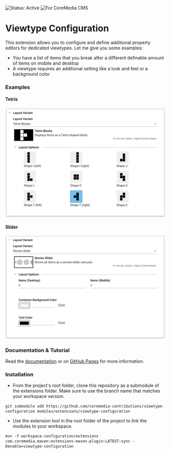 ![Status: Active](https://documentation.coremedia.com/badges/badge_status_active.png "Status: Active")
![For CoreMedia CMS](https://documentation.coremedia.com/badges/badge_coremedia_cms.png "For CoreMedia CMS")

# Viewtype Configuration

This extension allows you to configure and define additional property editors for dedicated viewtypes. Let me give you some examples:
* You have a list of items that you break after a different definable amount of items on mobile and desktop
* A viewtype requires an additional setting like a look and feel or a background color

### Examples

#### Tetris

![Tetris](docs/images/Tetris.png)

#### Slider

![Slider](docs/images/Slider.png)

### Documentation & Tutorial

Read the [documentation](docs/README.md) or on [GitHub Pages](https://github.com/coremedia-contributions/viewtype-configuration/docs) for more information.

### Installation

- From the project's root folder, clone this repository as a submodule of the extensions folder. Make sure to use the branch name that matches your workspace version. 
```
git submodule add https://github.com/coremedia-contributions/viewtype-configuration modules/extensions/viewtype-configuration
```

- Use the extension tool in the root folder of the project to link the modules to your workspace.
 ```
mvn -f workspace-configuration/extensions com.coremedia.maven:extensions-maven-plugin:LATEST:sync -Denable=viewtype-configuration
```
